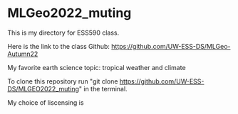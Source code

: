 # MLGeo2022_muting
This is my directory for ESS590 class.

Here is the link to the class Github: https://github.com/UW-ESS-DS/MLGeo-Autumn22

My favorite earth science topic: tropical weather and climate

To clone this repository run "git clone https://github.com/UW-ESS-DS/MLGEO2022_muting" in the terminal.

My choice of liscensing is 
